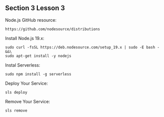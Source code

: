 ## Section 3 Lesson 3

Node.js GitHub resource:
```
https://github.com/nodesource/distributions
```

Install Node.js 19.x:
```
sudo curl -fsSL https://deb.nodesource.com/setup_19.x | sudo -E bash - &&\
sudo apt-get install -y nodejs
```

Instal Serverless:
```
sudo npm install -g serverless
```

Deploy Your Service:
```
sls deploy
```

Remove Your Service:
```
sls remove
```
